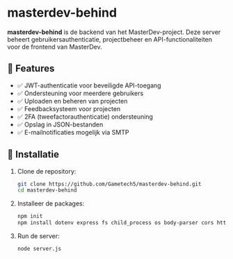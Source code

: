 # masterdev-behind

**masterdev-behind** is de backend van het MasterDev-project. Deze server beheert gebruikersauthenticatie, projectbeheer en API-functionaliteiten voor de frontend van MasterDev.

## 🔧 Features

- ✅ JWT-authenticatie voor beveiligde API-toegang  
- ✅ Ondersteuning voor meerdere gebruikers  
- ✅ Uploaden en beheren van projecten  
- ✅ Feedbacksysteem voor projecten  
- ✅ 2FA (tweefactorauthenticatie) ondersteuning  
- ✅ Opslag in JSON-bestanden
- ✅ E-mailnotificaties mogelijk via SMTP

## 🚀 Installatie

1. Clone de repository:

   ```bash
   git clone https://github.com/Gametech5/masterdev-behind.git
   cd masterdev-behind

2. Installeer de packages:
   ```bash
   npm init
   npm install dotenv express fs child_process os body-parser cors http jsonwebtoken bcrypt nodemailer
3. Run de server:
   ```bash
   node server.js
